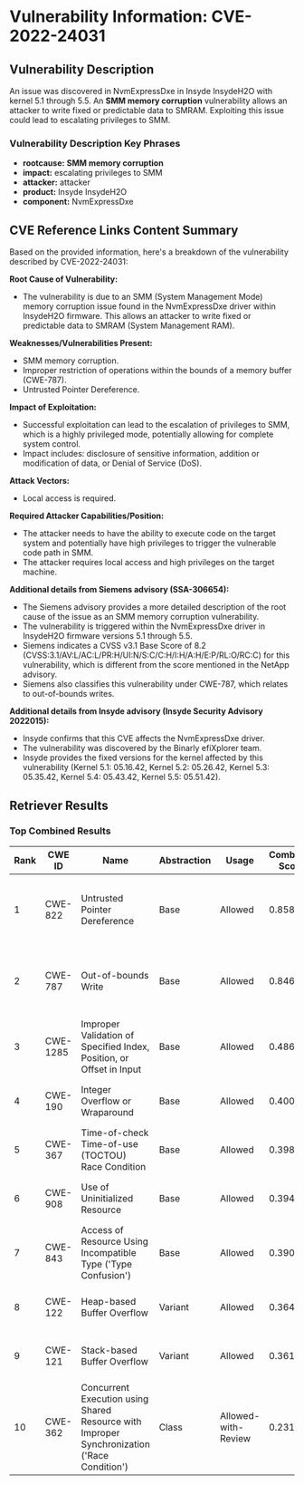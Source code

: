 # Vulnerability Information: CVE-2022-24031

## Vulnerability Description
An issue was discovered in NvmExpressDxe in Insyde InsydeH2O with kernel 5.1 through 5.5. An **SMM memory corruption** vulnerability allows an attacker to write fixed or predictable data to SMRAM. Exploiting this issue could lead to escalating privileges to SMM.

### Vulnerability Description Key Phrases
- **rootcause:** **SMM memory corruption**
- **impact:** escalating privileges to SMM
- **attacker:** attacker
- **product:** Insyde InsydeH2O
- **component:** NvmExpressDxe

## CVE Reference Links Content Summary
Based on the provided information, here's a breakdown of the vulnerability described by CVE-2022-24031:

**Root Cause of Vulnerability:**
- The vulnerability is due to an SMM (System Management Mode) memory corruption issue found in the NvmExpressDxe driver within InsydeH2O firmware. This allows an attacker to write fixed or predictable data to SMRAM (System Management RAM).

**Weaknesses/Vulnerabilities Present:**
- SMM memory corruption.
- Improper restriction of operations within the bounds of a memory buffer (CWE-787).
- Untrusted Pointer Dereference.

**Impact of Exploitation:**
- Successful exploitation can lead to the escalation of privileges to SMM, which is a highly privileged mode, potentially allowing for complete system control.
-  Impact includes: disclosure of sensitive information, addition or modification of data, or Denial of Service (DoS).

**Attack Vectors:**
- Local access is required.

**Required Attacker Capabilities/Position:**
- The attacker needs to have the ability to execute code on the target system and potentially have high privileges to trigger the vulnerable code path in SMM.
- The attacker requires local access and high privileges on the target machine.

**Additional details from Siemens advisory (SSA-306654):**

- The Siemens advisory provides a more detailed description of the root cause of the issue as an SMM memory corruption vulnerability.
- The vulnerability is triggered within the NvmExpressDxe driver in InsydeH2O firmware versions 5.1 through 5.5.
- Siemens indicates a CVSS v3.1 Base Score of 8.2 (CVSS:3.1/AV:L/AC:L/PR:H/UI:N/S:C/C:H/I:H/A:H/E:P/RL:O/RC:C) for this vulnerability, which is different from the score mentioned in the NetApp advisory.
- Siemens also classifies this vulnerability under CWE-787, which relates to out-of-bounds writes.

**Additional details from Insyde advisory (Insyde Security Advisory 2022015):**
- Insyde confirms that this CVE affects the NvmExpressDxe driver.
- The vulnerability was discovered by the Binarly efiXplorer team.
- Insyde provides the fixed versions for the kernel affected by this vulnerability (Kernel 5.1: 05.16.42, Kernel 5.2: 05.26.42, Kernel 5.3: 05.35.42, Kernel 5.4: 05.43.42, Kernel 5.5: 05.51.42).

## Retriever Results

### Top Combined Results

| Rank | CWE ID | Name | Abstraction | Usage | Combined Score | Retrievers | Individual Scores |
|------|--------|------|-------------|-------|---------------|------------|-------------------|
| 1 | CWE-822 | Untrusted Pointer Dereference | Base | Allowed | 0.8582 | dense, sparse, graph | dense: 0.573, sparse: 0.374, graph: 1.000 |
| 2 | CWE-787 | Out-of-bounds Write | Base | Allowed | 0.8469 | dense, sparse, graph | dense: 0.625, sparse: 0.308, graph: 1.000 |
| 3 | CWE-1285 | Improper Validation of Specified Index, Position, or Offset in Input | Base | Allowed | 0.4868 | dense, sparse | dense: 0.622, sparse: 0.307 |
| 4 | CWE-190 | Integer Overflow or Wraparound | Base | Allowed | 0.4007 | dense, sparse | dense: 0.583, sparse: 0.191 |
| 5 | CWE-367 | Time-of-check Time-of-use (TOCTOU) Race Condition | Base | Allowed | 0.3983 | sparse, graph | sparse: 0.223, graph: 0.757 |
| 6 | CWE-908 | Use of Uninitialized Resource | Base | Allowed | 0.3949 | dense, sparse | dense: 0.580, sparse: 0.183 |
| 7 | CWE-843 | Access of Resource Using Incompatible Type ('Type Confusion') | Base | Allowed | 0.3905 | sparse, graph | sparse: 0.189, graph: 0.789 |
| 8 | CWE-122 | Heap-based Buffer Overflow | Variant | Allowed | 0.3648 | dense, sparse | dense: 0.571, sparse: 0.191 |
| 9 | CWE-121 | Stack-based Buffer Overflow | Variant | Allowed | 0.3612 | dense, sparse | dense: 0.579, sparse: 0.177 |
| 10 | CWE-362 | Concurrent Execution using Shared Resource with Improper Synchronization ('Race Condition') | Class | Allowed-with-Review | 0.2318 | dense, sparse | dense: 0.573, sparse: 0.189 |

